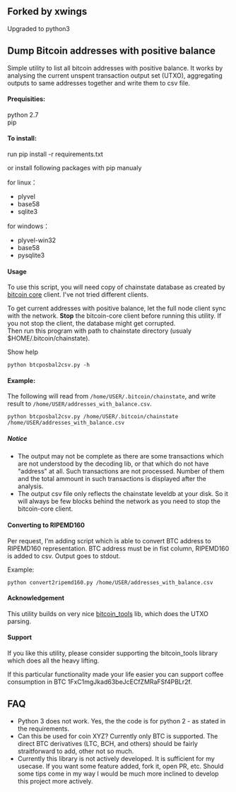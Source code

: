 ## Forked by xwings
Upgraded to python3

## Dump Bitcoin addresses with positive balance

Simple utility to list all bitcoin addresses with positive balance. It works by analysing the current unspent transaction output set (UTXO), aggregating outputs to same addresses together and write them to csv file.

#### Prequisities:
python 2.7  
pip

#### To install:  
run pip install -r requirements.txt

or install following packages with pip manualy

for linux：
* plyvel
* base58
* sqlite3

for windows：
* plyvel-win32
* base58
* pysqlite3

#### Usage
To use this script, you will need copy of chainstate database as created by [bitcoin core](https://bitcoin.org/en/bitcoin-core/)
 client. I've not tried different clients.
 
To get current addresses with positive balance, let the full node client sync with the network. 
**Stop** the bitcoin-core client before running this utility. If you not stop the client, the database might get corrupted.  
Then run this program with path to chainstate directory (usualy $HOME/.bitcoin/chainstate).

Show help
```
python btcposbal2csv.py -h
```
#### Example:  
The following will read from `/home/USER/.bitcoin/chainstate`, and write result to `/home/USER/addresses_with_balance.csv`.
```
python btcposbal2csv.py /home/USER/.bitcoin/chainstate /home/USER/addresses_with_balance.csv
```

##### Notice
* The output may not be complete as there are some transactions which are not understood by the decoding lib, or that which do not have "address" at all. Such transactions are not processed. Number of them and the total ammount in such transactions is displayed after the analysis.  
* The output csv file only reflects the chainstate leveldb at your disk. So it will always be few blocks behind the network as you need to stop the bitcoin-core client.

#### Converting to RIPEMD160
Per request, I'm adding script which is able to convert BTC address to RIPEMD160 representation.
BTC address must be in fist column, RIPEMD160 is added to csv. Output goes to stdout.

Example:
```
python convert2ripemd160.py /home/USER/addresses_with_balance.csv
```

#### Acknowledgement
This utility builds on very nice [bitcoin_tools](https://github.com/sr-gi/bitcoin_tools/) lib,
 which does the UTXO parsing.
 
#### Support
If you like this utility, please consider supporting the bitcoin_tools library which does all the heavy lifting.

If this particular functionality made your life easier you can support coffee consumption in BTC 
1FxC1mgJkad63beJcECfZMRaFSf4PBLr2f.

## FAQ
- Python 3 does not work. Yes, the the code is for python 2 - as stated in the requirements.
- Can this be used for coin XYZ? Currently only BTC is supported. The direct BTC derivatives (LTC, BCH, and others) should be fairly straitforward to add, other not so much.
- Currently this library is not actively developed. It is sufficient for my usecase. If you want some feature added, fork it, open PR, etc. Should some tips come in my way I would be much more inclined to develop this project more actively.
